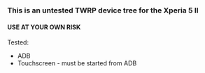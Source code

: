 <h3>This is an untested TWRP device tree for the Xperia 5 II</h3>
<h4>USE AT YOUR OWN RISK</h4>



Tested:
<ul>
  <li>ADB</li>
  <li>Touchscreen - must be started from ADB</li>
</ul>

